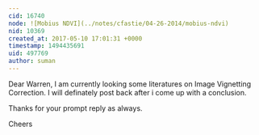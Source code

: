 ```yaml
---
cid: 16740
node: ![Mobius NDVI](../notes/cfastie/04-26-2014/mobius-ndvi)
nid: 10369
created_at: 2017-05-10 17:01:31 +0000
timestamp: 1494435691
uid: 497769
author: suman
---
```


Dear Warren, 
                     I am currently looking some literatures on Image Vignetting Correction. I will definately post back after i come up with a conclusion.

Thanks for your prompt reply as always.

Cheers